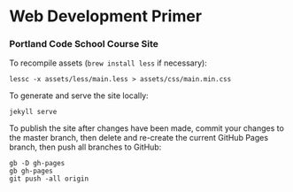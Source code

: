 Web Development Primer
=======================
### Portland Code School Course Site

To recompile assets (`brew install less` if necessary):

```
lessc -x assets/less/main.less > assets/css/main.min.css
```

To generate and serve the site locally:
```
jekyll serve
```

To publish the site after changes have been made, commit your changes to the master branch, then delete and re-create the current GitHub Pages branch, then push all branches to GitHub:

```
gb -D gh-pages
gb gh-pages
git push -all origin
```  

